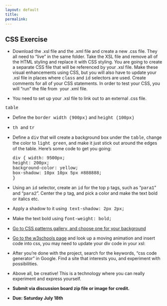 ```yaml
---
layout: default
title: 
permalink:
---
```


<h2>CSS Exercise</h2>

- Download the .xsl file and the .xml file and create a new  .css file. They all need to &ldquo;live&rdquo; in the same folder. Take the XSL file and  remove all of the HTML styling and replace it with CSS styling. You are going  to create a separate CSS file that will be referenced by your .xsl file. Make these visual enhancements using CSS, but you will also have to update your  .xsl file in places where <span style="font-family:Courier">class</span> and <span style="font-family:Courier">id</span> selectors are used. Create comments for  all of your CSS statements. In order to test your CSS, you will &ldquo;run&rdquo; the file  from  your .xml file.</p>

- You need to set up your .xsl file to link out to an external .css file.</li>

<span style="font-family:Courier">table</span>

- Define the <span style="font-family:Courier">border width (900px)</span> and <span style="font-family:Courier">height (100px)</span>

- <span style="font-family:Courier">th </span>and <span style="font-family:Courier">tr</span>
- Define a <span style="font-family:Courier">div</span> that will create a background box under the <span style="font-family:Courier">table</span>, change the color to <span style="font-family:Courier">light green</span>, and make it just stick out around the edges of the table. Here’s some code to get you going:

    <span style="font-family:Courier"> div
       {
          width: 9500px;<br />
          height: 200px;<br />
          background-color: yellow;<br />
          box-shadow: 10px 10px 5px #888888;<br />
        }</span>
     
- Using an <span style="font-family:Courier">id</span> selector, create an <span style="font-family:Courier">id</span> for the top <span style="font-family:Courier">p</span> tags, such as “<span style="font-family:Courier">para1</span>” and “<span style="font-family:Courier">para2</span>”. Center the <span style="font-family:Courier">p</span> tag, and pick a color and make the text bold or italics etc.


- Apply a shadow to it using<span style="font-family:Courier"> text-shadow: 2px 2px;</span>
- Make the text bold using  <span style="font-family:Courier">font-weight: bold;</span>
- [Go to CSS patterns gallery, and choose one for your background](http://lea.verou.me/css3patterns/)
- [Go to the w3schools page](http://www.w3schools.com/css/css3_animations.asp) and look up a moving animation and insert code into css, you may need to update your div code in your xsl:  
- After you’re done with the project, search for the keywords, “css code generator” in Google. Find a site that interests you, and experiment with possibilities.

- Above all, be creative! This is a technology where you can really experiment and express yourself.
- **Submit via discussion board zip file or image for credit.**
- **Due: Saturday July 18th**